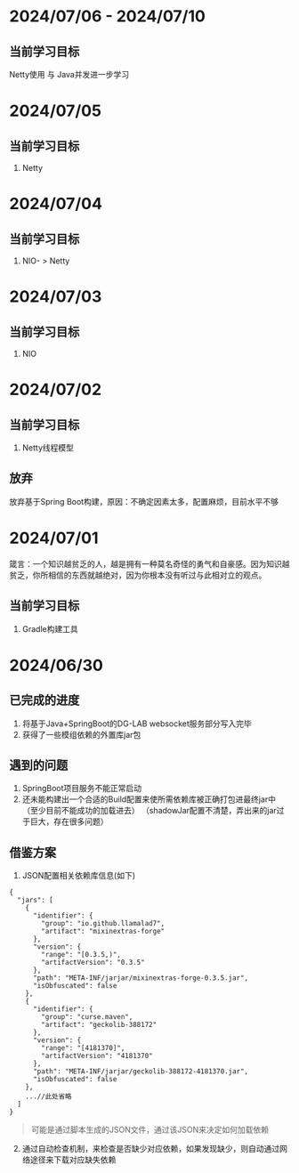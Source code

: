 # 2024/07/06 - 2024/07/10

## 当前学习目标 

Netty使用 与 Java并发进一步学习

# 2024/07/05

##  当前学习目标 

1. Netty

# 2024/07/04

##  当前学习目标 

1. NIO- > Netty

# 2024/07/03

##  当前学习目标 

1. NIO

# 2024/07/02

##  当前学习目标 

1. Netty线程模型

## 放弃 

放弃基于Spring Boot构建，原因：不确定因素太多，配置麻烦，目前水平不够

# 2024/07/01

箴言：一个知识越贫乏的人，越是拥有一种莫名奇怪的勇气和自豪感。因为知识越贫乏，你所相信的东西就越绝对，因为你根本没有听过与此相对立的观点。
## 当前学习目标
1.  Gradle构建工具

# 2024/06/30
## 已完成的进度
1. 将基于Java+SpringBoot的DG-LAB websocket服务部分写入完毕
2. 获得了一些模组依赖的外置库jar包
## 遇到的问题 
1. SpringBoot项目服务不能正常启动
2. 还未能构建出一个合适的Build配置来使所需依赖库被正确打包进最终jar中（至少目前不能成功的加载进去）
（shadowJar配置不清楚，弄出来的jar过于巨大，存在很多问题）
## 借鉴方案 
1. JSON配置相关依赖库信息(如下)
````
{
  "jars": [
    {
      "identifier": {
        "group": "io.github.llamalad7",
        "artifact": "mixinextras-forge"
      },
      "version": {
        "range": "[0.3.5,)",
        "artifactVersion": "0.3.5"
      },
      "path": "META-INF/jarjar/mixinextras-forge-0.3.5.jar",
      "isObfuscated": false
    },
    {
      "identifier": {
        "group": "curse.maven",
        "artifact": "geckolib-388172"
      },
      "version": {
        "range": "[4181370]",
        "artifactVersion": "4181370"
      },
      "path": "META-INF/jarjar/geckolib-388172-4181370.jar",
      "isObfuscated": false
    },
    ...//此处省略
  ]
}
````
> 可能是通过脚本生成的JSON文件，通过该JSON来决定如何加载依赖
2. 通过自动检查机制，来检查是否缺少对应依赖，如果发现缺少，则自动通过网络途径来下载对应缺失依赖